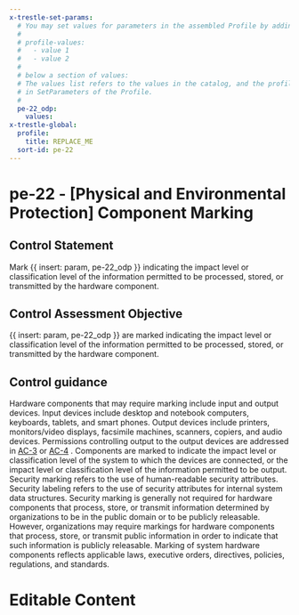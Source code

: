 ```yaml
---
x-trestle-set-params:
  # You may set values for parameters in the assembled Profile by adding
  #
  # profile-values:
  #   - value 1
  #   - value 2
  #
  # below a section of values:
  # The values list refers to the values in the catalog, and the profile-values represent values
  # in SetParameters of the Profile.
  #
  pe-22_odp:
    values:
x-trestle-global:
  profile:
    title: REPLACE_ME
  sort-id: pe-22
---
```


# pe-22 - \[Physical and Environmental Protection\] Component Marking

## Control Statement

Mark {{ insert: param, pe-22_odp }} indicating the impact level or classification level of the information permitted to be processed, stored, or transmitted by the hardware component.

## Control Assessment Objective

{{ insert: param, pe-22_odp }} are marked indicating the impact level or classification level of the information permitted to be processed, stored, or transmitted by the hardware component.

## Control guidance

Hardware components that may require marking include input and output devices. Input devices include desktop and notebook computers, keyboards, tablets, and smart phones. Output devices include printers, monitors/video displays, facsimile machines, scanners, copiers, and audio devices. Permissions controlling output to the output devices are addressed in [AC-3](#ac-3) or [AC-4](#ac-4) . Components are marked to indicate the impact level or classification level of the system to which the devices are connected, or the impact level or classification level of the information permitted to be output. Security marking refers to the use of human-readable security attributes. Security labeling refers to the use of security attributes for internal system data structures. Security marking is generally not required for hardware components that process, store, or transmit information determined by organizations to be in the public domain or to be publicly releasable. However, organizations may require markings for hardware components that process, store, or transmit public information in order to indicate that such information is publicly releasable. Marking of system hardware components reflects applicable laws, executive orders, directives, policies, regulations, and standards.

# Editable Content

<!-- Make additions and edits below -->
<!-- The above represents the contents of the control as received by the profile, prior to additions. -->
<!-- If the profile makes additions to the control, they will appear below. -->
<!-- The above markdown may not be edited but you may edit the content below, and/or introduce new additions to be made by the profile. -->
<!-- If there is a yaml header at the top, parameter values may be edited. Use --set-parameters to incorporate the changes during assembly. -->
<!-- The content here will then replace what is in the profile for this control, after running profile-assemble. -->
<!-- The current profile has no added parts for this control, but you may add new ones here. -->
<!-- Each addition must have a heading either of the form ## Control my_addition_name -->
<!-- or ## Part a. (where the a. refers to one of the control statement labels.) -->
<!-- "## Control" parts are new parts added after the statement part. -->
<!-- "## Part" parts are new parts added into the top-level statement part with that label. -->
<!-- Subparts may be added with nested hash levels of the form ### My Subpart Name -->
<!-- underneath the parent ## Control or ## Part being added -->
<!-- See https://ibm.github.io/compliance-trestle/tutorials/ssp_profile_catalog_authoring/ssp_profile_catalog_authoring for guidance. -->
